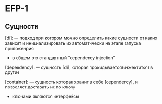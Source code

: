 # EFP-1

## Сущности

[di]:
— подход при котором можно определить какие сущности от каких зависят и инициализировать их автоматически на этапе запуска приложенрия

- в общем это стандартный "dependency injection"

[dependency]:
— сущность [di], которая прокидывается(инжектится) в другие
 
[container]:
— сущность которая хранит в себе [dependency], и позволяет доставать их по ключу

- ключами являются интерфейсы
